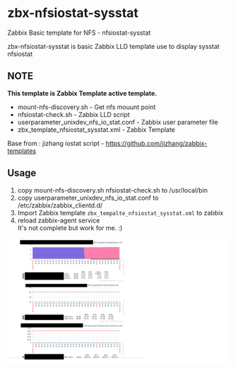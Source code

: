 # zbx-nfsiostat-sysstat
Zabbix Basic template for NFS  -  nfsiostat-sysstat

zbx-nfsiostat-sysstat is basic Zabbix LLD template use to display  sysstat nfsiostat 

## NOTE
**This template is Zabbix Template active template.** 

* mount-nfs-discovery.sh - Get nfs mouunt point 
* nfsiostat-check.sh - Zabbix LLD script 
* userparameter_unixdev_nfs_io_stat.conf - Zabbix user parameter file
* zbx_template_nfsiostat_sysstat.xml - Zabbix Template  

Base from : jizhang iostat script - https://github.com/jizhang/zabbix-templates

## Usage 
1. copy  mount-nfs-discovery.sh  nfsiostat-check.sh to /usr/local/bin
1. copy userparameter_unixdev_nfs_io_stat.conf to /etc/zabbix/zabbix_clientd.d/
1. Import Zabbix template ```zbx_tempalte_nfsiostat_sysstat.xml``` to zabbix  
1. reload zabbix-agent service  
It's not complete but work for me. :) 

![Sample Graph](image/zabbix-nfs-io-stat-sysstat-graph.png)
